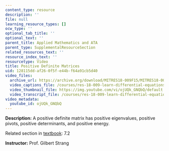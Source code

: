 ```yaml
---
content_type: resource
description: ''
file: null
learning_resource_types: []
ocw_type: ''
optional_tab_title: ''
optional_text: ''
parent_title: Applied Mathematics and ATA
parent_type: SupplementalResourceSection
related_resources_text: ''
resource_index_text: ''
resourcetype: Video
title: Positive Definite Matrices
uid: 128115dd-af26-0f5f-e44b-f64a91cb5d40
video_files:
  archive_url: https://archive.org/download/MITRES18-009F15/MITRES18-009F15_7_2_PositiveDefiniteMatrices_300k.mp4
  video_captions_file: /courses/res-18-009-learn-differential-equations-up-close-with-gilbert-strang-and-cleve-moler-fall-2015/bc3ef8a03d345e43b7a2de5cb447ed00_ojUQk_GNQbQ.vtt
  video_thumbnail_file: https://img.youtube.com/vi/ojUQk_GNQbQ/default.jpg
  video_transcript_file: /courses/res-18-009-learn-differential-equations-up-close-with-gilbert-strang-and-cleve-moler-fall-2015/1a88fb43fe19d3d914e79a01b7f344d8_ojUQk_GNQbQ.pdf
video_metadata:
  youtube_id: ojUQk_GNQbQ
---
```


**Description:** A positive definite matrix has positive eigenvalues, positive pivots, positive determinants, and positive energy.

Related section in [textbook](http://www-math.mit.edu/~gs/dela/): 7.2

**Instructor:** Prof. Gilbert Strang